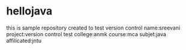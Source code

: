 # hellojava
this is sample repository created to test version control
name:sreevani
project:version control test
college:anmk
course:mca
subjet:java
affilicated:jntu

